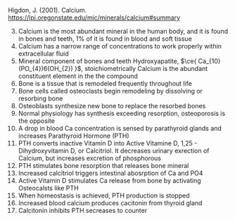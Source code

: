 Higdon, J. (2001). Calcium. https://lpi.oregonstate.edu/mic/minerals/calcium#summary

3. Calcium is the most abundant mineral in the human body, and it is found in bones and teeth, 1% of it is found in blood and soft tissue
3. Calcium has a narrow range of concentrations to work properly within extracellular fluid
4. Mineral component of bones and teeth Hydroxyapatite, $\ce{ Ca_{10}(PO_{4})6(OH_{2}) }$, stoichiometrically Calcium is the abundant constituent element in the the compound
4. Bone is a tissue that is remodeled frequently throughout life
4. Bone cells called osteoclasts begin remodeling by dissolving or resorbing bone
4. Osteoblasts synthesize new bone to replace the resorbed bones
4. Normal physiology has synthesis exceeding resorption, osteoporosis is the opposite 
4. A drop in blood Ca concentration is sensed by parathyroid glands and increases Parathyroid Hormone (PTH)
4. PTH converts inactive Vitamin D into Active Vitamine D, 1,25 - Dihydroxyvitamin D, or Calcitriol. It decreases urinary exrection of Calcium, but increases excretion of phosphorous
4. PTH stimulates bone resorption that releases bone mineral
4. Increased calcitriol triggers intestinal abosrption of Ca and PO4
4. Active Vitamin D stimulates Ca release from bone by activating Osteocalsts like PTH
4. When homeostasis is achieved, PTH production is stopped
4. Increased blood calcium produces cacitonin from thyroid gland
4. Calcitonin inhibits PTH secreases to counter 